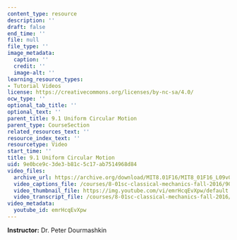 ```yaml
---
content_type: resource
description: ''
draft: false
end_time: ''
file: null
file_type: ''
image_metadata:
  caption: ''
  credit: ''
  image-alt: ''
learning_resource_types:
- Tutorial Videos
license: https://creativecommons.org/licenses/by-nc-sa/4.0/
ocw_type: ''
optional_tab_title: ''
optional_text: ''
parent_title: 9.1 Uniform Circular Motion
parent_type: CourseSection
related_resources_text: ''
resource_index_text: ''
resourcetype: Video
start_time: ''
title: 9.1 Uniform Circular Motion
uid: 9e0bce9c-3de3-b81c-5c17-ab7514968d84
video_files:
  archive_url: https://archive.org/download/MIT8.01F16/MIT8_01F16_L09v01_360p.mp4
  video_captions_file: /courses/8-01sc-classical-mechanics-fall-2016/907c646910925e87bda1a95a9e4edea2_emrHcqEvXpw.vtt
  video_thumbnail_file: https://img.youtube.com/vi/emrHcqEvXpw/default.jpg
  video_transcript_file: /courses/8-01sc-classical-mechanics-fall-2016/7964ea56d26ad55f38232fb94b72a411_emrHcqEvXpw.pdf
video_metadata:
  youtube_id: emrHcqEvXpw
---
```

**Instructor:** Dr. Peter Dourmashkin